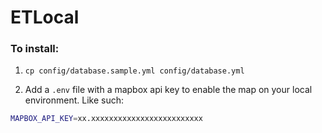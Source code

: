 # ETLocal

### To install:

1. `cp config/database.sample.yml config/database.yml`

2. Add a `.env` file with a mapbox api key to enable the map on your local environment. Like such:

```bash
MAPBOX_API_KEY=xx.xxxxxxxxxxxxxxxxxxxxxxxxx
```
